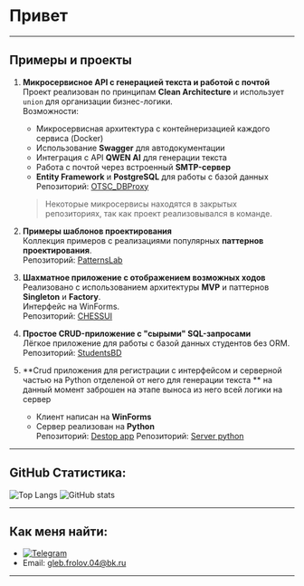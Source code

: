 # Привет
---

## Примеры и проекты

1. **Микросервисное API с генерацией текста и работой с почтой**  
   Проект реализован по принципам **Clean Architecture** и использует `union` для организации бизнес-логики.  
   Возможности:
   - Микросервисная архитектура с контейнеризацией каждого сервиса (Docker)
   - Использование **Swagger** для автодокументации
   - Интеграция с API **QWEN AI** для генерации текста
   - Работа с почтой через встроенный **SMTP-сервер**
   - **Entity Framework** и **PostgreSQL** для работы с базой данных  
   Репозиторий: [OTSC_DBProxy](https://github.com/Gandoler/OTSC_DBProxy)  
   >  Некоторые микросервисы находятся в закрытых репозиториях, так как проект реализовывался в команде.

2. **Примеры шаблонов проектирования**  
   Коллекция примеров с реализациями популярных **паттернов проектирования**.  
   Репозиторий: [PatternsLab](https://github.com/Gandoler/PatternsLab)

3. **Шахматное приложение с отображением возможных ходов**  
   Реализовано с использованием архитектуры **MVP** и паттернов **Singleton** и **Factory**.  
   Интерфейс на WinForms.  
   Репозиторий: [CHESSUI](https://github.com/Gandoler/CHESSUI)

4. **Простое CRUD-приложение с "сырыми" SQL-запросами**  
   Лёгкое приложение для работы с базой данных студентов без ORM.  
   Репозиторий: [StudentsBD](https://github.com/Gandoler/StudentsBD)

5. **Crud приложения для регистрации с интерфейсом и серверной частью на Python отделеной от него для генерации текста **   на данный момент заброшен на этапе выноса из него всей логики на сервер 
   - Клиент написан на **WinForms**  
   - Сервер реализован на **Python**   
   Репозиторий: [Destop app](https://github.com/Gandoler/OTSC-server)
   Репозиторий: [Server python](https://github.com/Gandoler/OTSC-server)

---

## GitHub Статистика:

![Top Langs](https://github-readme-stats.vercel.app/api/top-langs/?username=Gandoler&layout=compact&langs_count=100&theme=dark)
![GitHub stats](https://github-readme-stats.vercel.app/api?username=Gandoler&show_icons=true&theme=dark)

---

## Как меня найти:
- [![Telegram](https://img.shields.io/badge/Telegram-2CA5E0?style=flat-square&logo=telegram&logoColor=white)](https://t.me/GGandoler)
- Email: gleb.frolov.04@bk.ru



---


